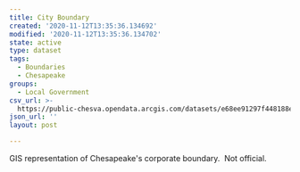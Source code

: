 ```yaml
---
title: City Boundary
created: '2020-11-12T13:35:36.134692'
modified: '2020-11-12T13:35:36.134702'
state: active
type: dataset
tags:
  - Boundaries
  - Chesapeake
groups:
  - Local Government
csv_url: >-
  https://public-chesva.opendata.arcgis.com/datasets/e68ee91297f448188ec30034b1ac27be_31.csv?outSR=%7B%22latestWkid%22%3A2284%2C%22wkid%22%3A102747%7D
json_url: ''
layout: post

---
```

GIS representation of Chesapeake's corporate boundary.  Not official.
